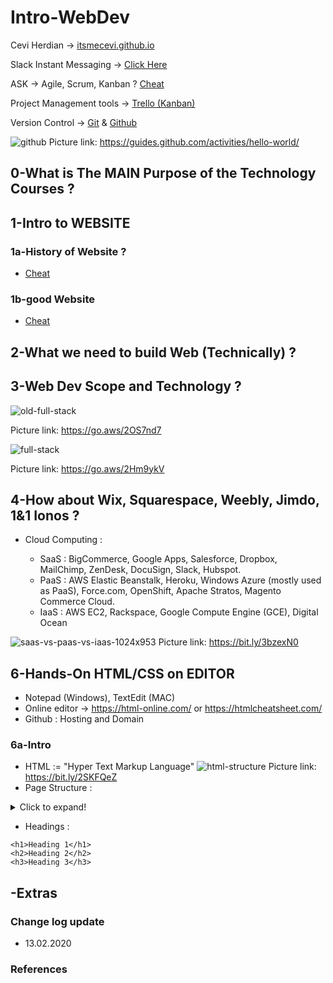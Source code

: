 # Intro-WebDev

Cevi Herdian -> [itsmecevi.github.io](https://itsmecevi.github.io/) 

Slack Instant Messaging -> [Click Here](https://join.slack.com/t/so-hotworkspace/shared_invite/enQtOTUwOTYyMDEwMjQ2LTQ3M2M4Yjk4MzgyOTk0ZmNjMmNlZTM3N2YzYjdmN2U0OTMxZjljNDA5OGFkYzlhYTQ4ZDBhY2IwZmZjNWU3ODc)

ASK -> Agile, Scrum, Kanban ? [Cheat](https://www.youtube.com/watch?v=rIaz-l1Kf8w)

Project Management tools -> [Trello (Kanban)](https://trello.com/b/Ui4A8cwF/trello-learning-resource)

Version Control -> [Git](https://git-scm.com/) & [Github](https://github.com/)

![github](https://user-images.githubusercontent.com/27078712/74410899-afbc2900-4e6c-11ea-9aaf-4e1000e4974f.png)
Picture link: https://guides.github.com/activities/hello-world/


## 0-What is The MAIN Purpose of the Technology Courses ?


## 1-Intro to WEBSITE

### 1a-History of Website ?

* [Cheat](https://home.cern/science/computing/birth-web/short-history-web)

### 1b-good Website

* [Cheat](https://prezi.com/xlkbzydq2yn2/the-internet-websites-communication/)


## 2-What we need to build Web (Technically) ?


## 3-Web Dev Scope and Technology ?

![old-full-stack](https://user-images.githubusercontent.com/27078712/74419849-16494300-4e7d-11ea-83c4-25012194e1ae.png)

Picture link: https://go.aws/2OS7nd7

![full-stack](https://user-images.githubusercontent.com/27078712/74419919-337e1180-4e7d-11ea-8e74-b44d33e28f1c.png)

Picture link: https://go.aws/2Hm9ykV


## 4-How about Wix, Squarespace, Weebly, Jimdo, 1&1 Ionos ?

* Cloud Computing :



   * SaaS : BigCommerce, Google Apps, Salesforce, Dropbox, MailChimp, ZenDesk, DocuSign, Slack, Hubspot.
   * PaaS : AWS Elastic Beanstalk, Heroku, Windows Azure (mostly used as PaaS), Force.com, OpenShift, Apache Stratos, Magento Commerce Cloud.
   * IaaS : AWS EC2, Rackspace, Google Compute Engine (GCE), Digital Ocean


![saas-vs-paas-vs-iaas-1024x953](https://user-images.githubusercontent.com/27078712/74424210-1862d000-4e84-11ea-92ae-a1b29fcc1f2e.png)
Picture link: https://bit.ly/3bzexN0
 
 
## 6-Hands-On HTML/CSS on EDITOR

* Notepad (Windows), TextEdit (MAC)
* Online editor -> https://html-online.com/ or https://htmlcheatsheet.com/
* Github : Hosting and Domain

### 6a-Intro

* HTML := "Hyper Text Markup Language"
![html-structure](https://user-images.githubusercontent.com/27078712/74435621-6af9b780-4e97-11ea-9290-edbad9c1871f.png)
Picture link: https://bit.ly/2SKFQeZ
* Page Structure :

<details>
  <summary>Click to expand!</summary>
  
  ```
<!DOCTYPE html>
<html>
<head>
<title>The Title</title>
</head>
<body>

<h1>The First Heading</h1>
<p>The First paragraph.</p>

</body>
</html>
```
</details>


* Headings :

```
<h1>Heading 1</h1>
<h2>Heading 2</h2>
<h3>Heading 3</h3>
```

   
  
## -Extras 

### Change log update

* 13.02.2020

### References

